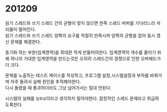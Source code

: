 # 201209

읽기 스레드와 쓰기 스레드 간의 균형이 맞지 않으면 한쪽 스레드 버퍼를 기다리느라 처리율이 떨어진다.<br/>
읽기 스레드와 쓰기 스레드 양쪽의 요구를 적절히 만족시켜 양쪽의 균형을 잡아 동시 갱신 문제를 해결한다.

동기화 하는 부분(임계영역)을 최대한 작게 만들어야한다.
임계영역의 개수를 줄이기 위해 하나의 거대한 임계영역을 만드는것은 오히려 스레드간의 경쟁으로 인한 오버헤드가 더 크다.

문제를 노출하는 테스트 케이스를 작성하고, 프로그램 설정,시스템설정과 부하를 바꿔가며 자주 돌려서 실패 원인을 추적해야한다.<br/>
다시 돌렸을 때 통과하더라도 그냥 넘어가서는 절대 안된다.

시스템의 실패를 `일회성`이라고 생각하지 말아야한다. 잠정적인 스레드 문제라고 취급하도록한다.
